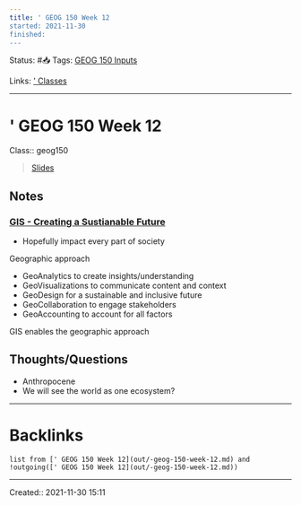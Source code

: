 ```yaml
---
title: ' GEOG 150 Week 12
started: 2021-11-30 
finished:
---
```

Status: #📥
Tags: [GEOG 150 Inputs](out/geog-150-inputs.md)

Links: [' Classes](out/-classes.md)
___
# ' GEOG 150 Week 12
Class:: geog150
> [Slides]()
## Notes
### [GIS - Creating a Sustianable Future](https://www.youtube.com/watch?v=1rtC_ZK74H0&t=5s&ab_channel=EsriEvents)
- Hopefully impact every part of society

Geographic approach
- GeoAnalytics to create insights/understanding
- GeoVisualizations to communicate content and context
- GeoDesign for a sustainable and inclusive future
- GeoCollaboration to engage stakeholders
- GeoAccounting to account for all factors

GIS enables the geographic approach




## Thoughts/Questions
- Anthropocene
- We will see the world as one ecosystem?
___
# Backlinks
```dataview
list from [' GEOG 150 Week 12](out/-geog-150-week-12.md) and !outgoing([' GEOG 150 Week 12](out/-geog-150-week-12.md))
```
___

Created:: 2021-11-30 15:11
